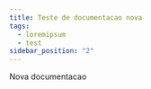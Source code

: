 ```yaml
---
title: Teste de documentacao nova
tags:
  - loremipsum
  - test
sidebar_position: "2"
---
```

Nova documentacao
